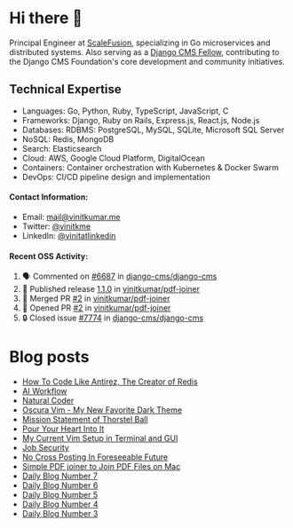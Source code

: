# Hi there 👋

Principal Engineer at [ScaleFusion](https://scalefusion.com/), specializing in Go microservices and distributed systems. Also serving as a [Django CMS Fellow](https://www.django-cms.org/en/blog/2024/11/07/welcoming-vinit-kumar-as-the-newest-django-cms-fellow/), contributing to the Django CMS Foundation's core development and community initiatives.

## Technical Expertise

- Languages: Go, Python, Ruby, TypeScript, JavaScript, C
- Frameworks: Django, Ruby on Rails, Express.js, React.js, Node.js
- Databases: RDBMS: PostgreSQL, MySQL, SQLite, Microsoft SQL Server
- NoSQL: Redis, MongoDB
- Search: Elasticsearch
- Cloud: AWS, Google Cloud Platform, DigitalOcean
- Containers: Container orchestration with Kubernetes & Docker Swarm
- DevOps: CI/CD pipeline design and implementation


#### Contact Information:

- Email: <a href="mailto:mail@vinitkumar.me">mail@vinitkumar.me</a>
- Twitter: [@vinitkme](https://twitter.com/vinitkme)
- LinkedIn: [@vinitatlinkedin](https://www.linkedin.com/in/vinitatlinkedin/)  

#### Recent OSS Activity:

<!--START_SECTION:activity-->
1. 🗣 Commented on [#6687](https://github.com/django-cms/django-cms/issues/6687#issuecomment-2906984205) in [django-cms/django-cms](https://github.com/django-cms/django-cms)
2. 🚀 Published release [1.1.0](https://github.com/vinitkumar/pdf-joiner/releases/tag/1.1.0) in [vinitkumar/pdf-joiner](https://github.com/vinitkumar/pdf-joiner)
3. 🎉 Merged PR [#2](https://github.com/vinitkumar/pdf-joiner/pull/2) in [vinitkumar/pdf-joiner](https://github.com/vinitkumar/pdf-joiner)
4. 💪 Opened PR [#2](https://github.com/vinitkumar/pdf-joiner/pull/2) in [vinitkumar/pdf-joiner](https://github.com/vinitkumar/pdf-joiner)
5. 🔒 Closed issue [#7774](https://github.com/django-cms/django-cms/issues/7774) in [django-cms/django-cms](https://github.com/django-cms/django-cms)
<!--END_SECTION:activity-->

# Blog posts
<!-- BLOG-POST-LIST:START -->
- [How To Code Like Antirez, The Creator of Redis](https://vinitkumar.me/code-like-antirez/)
- [AI Workflow](https://vinitkumar.me/ai-workflow/)
- [Natural Coder](https://vinitkumar.me/natural-coder/)
- [Oscura Vim - My New Favorite Dark Theme](https://vinitkumar.me/oscura-vim/)
- [Mission Statement of Thorstel Ball](https://vinitkumar.me/thorsten-mission-statement/)
- [Pour Your Heart Into It](https://vinitkumar.me/pour-your-heart-into-it/)
- [My Current Vim Setup in Terminal and GUI](https://vinitkumar.me/current-vim-setup/)
- [Job Security](https://vinitkumar.me/job-security/)
- [No Cross Posting In Foreseeable Future](https://vinitkumar.me/no-cross-posting/)
- [Simple PDF joiner to Join PDF Files on Mac](https://vinitkumar.me/pdf-joiner/)
- [Daily Blog Number 7](https://vinitkumar.me/daily-short-blog-7/)
- [Daily Blog Number 6](https://vinitkumar.me/daily-short-blog-6/)
- [Daily Blog Number 5](https://vinitkumar.me/daily-short-blog-5/)
- [Daily Blog Number 4](https://vinitkumar.me/daily-short-blog-4/)
- [Daily Blog Number 3](https://vinitkumar.me/daily-short-blog-3/)
<!-- BLOG-POST-LIST:END -->

